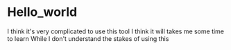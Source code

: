 # Hello_world
I think it's very complicated to use this tool
I think it will takes me some time to learn
While I don't understand the stakes of using this
